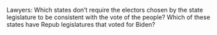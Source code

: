 Lawyers: Which states don’t require the electors chosen by the state legislature to be consistent with the vote of the people? Which of these states have Repub legislatures that voted for Biden?
